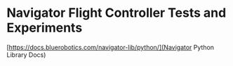 
# Navigator Flight Controller Tests and Experiments

[https://docs.bluerobotics.com/navigator-lib/python/](Navigator Python Library Docs)

